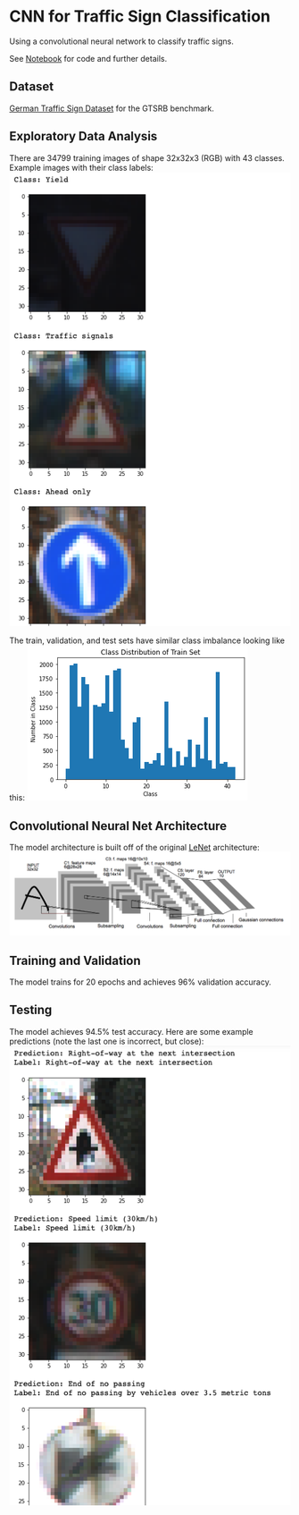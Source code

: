 # CNN for Traffic Sign Classification
Using a convolutional neural network to classify traffic signs.

See [Notebook](traffic_sign_classifier.ipynb) for code and further details.

## Dataset
[German Traffic Sign Dataset](https://benchmark.ini.rub.de/?section=gtsrb&subsection=dataset) for the GTSRB benchmark. 

## Exploratory Data Analysis
There are 34799 training images of shape 32x32x3 (RGB) with 43 classes. 
Example images with their class labels:
![Examples](doc_images/examples.png)

The train, validation, and test sets have similar class imbalance looking like this: 
![Class Distribution](doc_images/class_distribution.png)

## Convolutional Neural Net Architecture
The model architecture is built off of the original [LeNet](http://yann.lecun.com/exdb/lenet/) architecture: 
![LeNet](doc_images/lenet.png)

## Training and Validation
The model trains for 20 epochs and achieves 96% validation accuracy.

## Testing
The model achieves 94.5% test accuracy. Here are some example predictions (note the last one is incorrect, but close):
![Test](doc_images/test.png)

